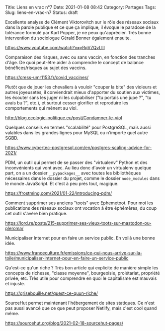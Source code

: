 Title: Liens en vrac n°7
Date: 2021-01-08 08:42
Category: Partages
Tags:
Slug: liens-en-vrac-n7
Status: draft

Excellente analyse de Clément Viktorovitch sur le rôle des réseaux sociaux dans
la parole publique et ce que ça implique, il évoque le paradoxe de la tolérance
formulé par Karl Popper, je ne peux qu'apprécier. Très bonne intervention du
sociologue Gérald Bonner également ensuite.

<https://www.youtube.com/watch?v=yRqVZQvLIlI>

Comparaison des risques, avec ou sans vaccin, en fonction des tranches d'âge.
De quoi peut-être aider à comprendre le concept de balance bénéfices/risques au
sujet des vaccins.

<https://cress-umr1153.fr/covid_vaccines/>

Plutôt que de jouer les chevaliers à vouloir "couper la bite" des violeurs et
autres joyeusetés, il conviendrait mieux d'apporter du soutien aux victimes,
les écouter sans les juger ni les culpabiliser ("tu portais une jupe ?", "tu
avais bu ?", etc.), et surtout cesser glorifier et reproduire les comportements
qui mènent au viol.

<http://blog.ecologie-politique.eu/post/Condamner-le-viol>

Quelques conseils en termes "scalabilité" pour PostgreSQL, mais aussi valables
dans les grandes lignes pour MySQL ou n'importe quel autre SGBD.

<https://www.cybertec-postgresql.com/en/postgres-scaling-advice-for-2021/>

PDM, un outil qui permet de se passer des "virtualenv" Python et des inconvénients qui vont avec. Au lieu donc d'avoir un virtualenv quelque part, on a un dossier `__pypackages__` avec toutes les bibliothèques nécessaires dans le dossier du projet, comme le dossier `node_modules` dans le monde JavaScript. Et c'est à peu près tout, magique.

<https://frostming.com/2021/01-22/introducing-pdm/>

Comment supprimer ses anciens "toots" avec Ephemetoot. Pour moi les publications des réseaux sociaux ont vocation à être éphémères, du coup cet outil s'avère bien pratique.

<https://lord.re/posts/215-supprimer-ses-vieux-toots-sur-mastodon-ou-pleroma/>

Municipaliser Internet pour en faire un service public. En voilà une bonne idée.

<https://www.franceculture.fr/emissions/ce-qui-nous-arrive-sur-la-toile/municipaliser-internet-pour-en-faire-un-service-public>

Qu'est-ce qu'un riche ? Très bon article qui explicite de manière simple les concepts de richesse, "classe moyenne", bourgeoisie, prolétariat, propriété privée, etc. Très utile pour comprendre en quoi le capitalisme est mauvais et injuste.

<https://grisebouille.net/quest-ce-quun-riche/>

SourceHut permet maintenant l'hébergement de sites statiques. Ce n'est pas aussi avancé que ce que peut proposer Netlify, mais c'est cool quand même.

<https://sourcehut.org/blog/2021-02-18-sourcehut-pages/>

<!--
vim: spell spelllang=fr
-->
